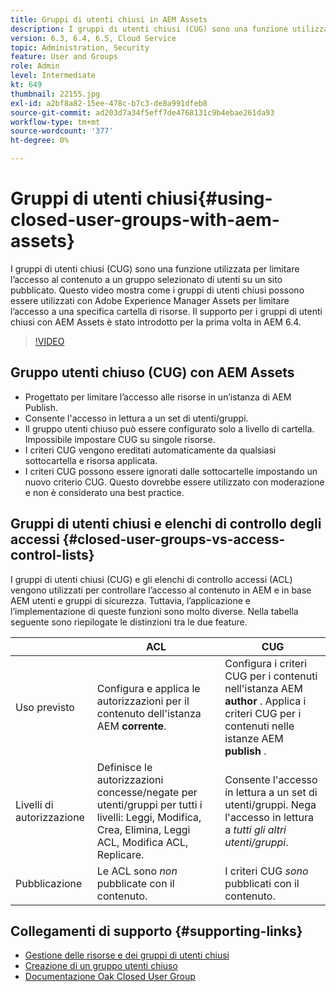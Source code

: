 ```yaml
---
title: Gruppi di utenti chiusi in AEM Assets
description: I gruppi di utenti chiusi (CUG) sono una funzione utilizzata per limitare l’accesso al contenuto a un gruppo selezionato di utenti su un sito pubblicato. Questo video mostra come i gruppi di utenti chiusi possono essere utilizzati con Adobe Experience Manager Assets per limitare l’accesso a una specifica cartella di risorse.
version: 6.3, 6.4, 6.5, Cloud Service
topic: Administration, Security
feature: User and Groups
role: Admin
level: Intermediate
kt: 649
thumbnail: 22155.jpg
exl-id: a2bf8a82-15ee-478c-b7c3-de8a991dfeb8
source-git-commit: ad203d7a34f5eff7de4768131c9b4ebae261da93
workflow-type: tm+mt
source-wordcount: '377'
ht-degree: 0%

---
```


# Gruppi di utenti chiusi{#using-closed-user-groups-with-aem-assets}

I gruppi di utenti chiusi (CUG) sono una funzione utilizzata per limitare l’accesso al contenuto a un gruppo selezionato di utenti su un sito pubblicato. Questo video mostra come i gruppi di utenti chiusi possono essere utilizzati con Adobe Experience Manager Assets per limitare l’accesso a una specifica cartella di risorse. Il supporto per i gruppi di utenti chiusi con AEM Assets è stato introdotto per la prima volta in AEM 6.4.

>[!VIDEO](https://video.tv.adobe.com/v/22155?quality=12&learn=on)

## Gruppo utenti chiuso (CUG) con AEM Assets

* Progettato per limitare l’accesso alle risorse in un’istanza di AEM Publish.
* Consente l&#39;accesso in lettura a un set di utenti/gruppi.
* Il gruppo utenti chiuso può essere configurato solo a livello di cartella. Impossibile impostare CUG su singole risorse.
* I criteri CUG vengono ereditati automaticamente da qualsiasi sottocartella e risorsa applicata.
* I criteri CUG possono essere ignorati dalle sottocartelle impostando un nuovo criterio CUG. Questo dovrebbe essere utilizzato con moderazione e non è considerato una best practice.

## Gruppi di utenti chiusi e elenchi di controllo degli accessi {#closed-user-groups-vs-access-control-lists}

I gruppi di utenti chiusi (CUG) e gli elenchi di controllo accessi (ACL) vengono utilizzati per controllare l’accesso al contenuto in AEM e in base AEM utenti e gruppi di sicurezza. Tuttavia, l’applicazione e l’implementazione di queste funzioni sono molto diverse. Nella tabella seguente sono riepilogate le distinzioni tra le due feature.

|  | ACL | CUG |
| ----------------- | -------------------------------------------------------------------------------------------------------------------------------- | ----------------------------------------------------------------------------------------------------------------------------- |
| Uso previsto | Configura e applica le autorizzazioni per il contenuto dell&#39;istanza AEM **corrente**. | Configura i criteri CUG per i contenuti nell&#39;istanza AEM **author** . Applica i criteri CUG per i contenuti nelle istanze AEM **publish** . |
| Livelli di autorizzazione | Definisce le autorizzazioni concesse/negate per utenti/gruppi per tutti i livelli: Leggi, Modifica, Crea, Elimina, Leggi ACL, Modifica ACL, Replicare. | Consente l&#39;accesso in lettura a un set di utenti/gruppi. Nega l&#39;accesso in lettura a *tutti gli altri utenti/gruppi*. |
| Pubblicazione | Le ACL sono *non* pubblicate con il contenuto. | I criteri CUG *sono* pubblicati con il contenuto. |

## Collegamenti di supporto {#supporting-links}

* [Gestione delle risorse e dei gruppi di utenti chiusi](https://experienceleague.adobe.com/docs/experience-manager-65/assets/managing/manage-assets.html?lang=en#closed-user-group)
* [Creazione di un gruppo utenti chiuso](https://experienceleague.adobe.com/docs/experience-manager-65/administering/security/cug.html)
* [Documentazione Oak Closed User Group](https://jackrabbit.apache.org/oak/docs/security/authorization/cug.html)
